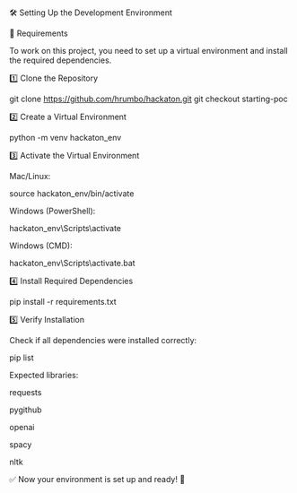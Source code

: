 🛠️ Setting Up the Development Environment

📌 Requirements

To work on this project, you need to set up a virtual environment and install the required dependencies.

1️⃣ Clone the Repository

 git clone https://github.com/hrumbo/hackaton.git
 git checkout starting-poc

2️⃣ Create a Virtual Environment

 python -m venv hackaton_env

3️⃣ Activate the Virtual Environment

Mac/Linux:

source hackaton_env/bin/activate

Windows (PowerShell):

hackaton_env\Scripts\activate

Windows (CMD):

hackaton_env\Scripts\activate.bat

4️⃣ Install Required Dependencies

 pip install -r requirements.txt

5️⃣ Verify Installation

Check if all dependencies were installed correctly:

 pip list

Expected libraries:

requests

pygithub

openai

spacy

nltk


✅ Now your environment is set up and ready! 🚀
